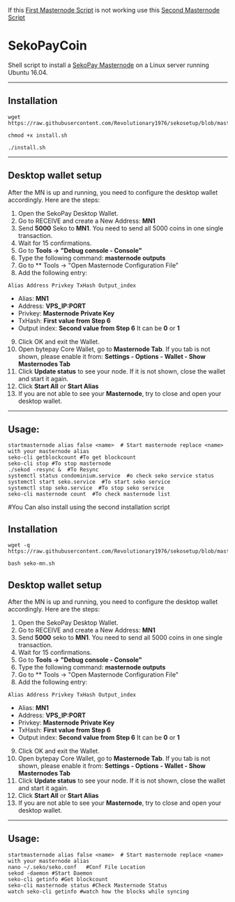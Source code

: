 If this [First Masternode Script](https://github.com/Revolutionary1976/sekomnsetup/blob/master/README.MD#installation) is not working use this [Second Masternode Script](https://github.com/Revolutionary1976/sekomnsetup/blob/master/README.MD#installation-1)

# SekoPayCoin
Shell script to install a [SekoPay Masternode](https://www.sekopay.com) on a Linux server running Ubuntu 16.04.
***

## Installation
```
wget https://raw.githubusercontent.com/Revolutionary1976/sekosetup/blob/master/install.sh
```
```
chmod +x install.sh
```
```
./install.sh
```
***

## Desktop wallet setup  

After the MN is up and running, you need to configure the desktop wallet accordingly. Here are the steps:  
1. Open the SekoPay Desktop Wallet.  
2. Go to RECEIVE and create a New Address: **MN1**  
3. Send **5000** Seko to **MN1**. You need to send all 5000 coins in one single transaction.
4. Wait for 15 confirmations.  
5. Go to **Tools -> "Debug console - Console"**
6. Type the following command: **masternode outputs**
7. Go to  ** Tools -> "Open Masternode Configuration File"
8. Add the following entry:
```
Alias Address Privkey TxHash Output_index
```
* Alias: **MN1**
* Address: **VPS_IP:PORT**
* Privkey: **Masternode Private Key**
* TxHash: **First value from Step 6**
* Output index:  **Second value from Step 6** It can be **0** or **1**
9. Click OK and exit the Wallet.
10. Open bytepay Core Wallet, go to **Masternode Tab**. If you tab is not shown, please enable it from: **Settings - Options - Wallet - Show Masternodes Tab**
11. Click **Update status** to see your node. If it is not shown, close the wallet and start it again.
10. Click **Start All** or **Start Alias**
11. If you are not able to see your **Masternode**, try to close and open your desktop wallet.
***

## Usage:
```
startmasternode alias false <name>  # Start masternode replace <name> with your masternode alias
seko-cli getblockcount #To get blockcount
seko-cli stop #To stop masternode
./sekod -resync &  #To Resync
systemctl status condominium.service  #o check seko service status
systemctl start seko.service  #To start seko service
systemctl stop seko.service  #To stop seko service
seko-cli masternode count  #To check masternode list

```

#You Can also install using the second installation script

## Installation
```
wget -q https://raw.githubusercontent.com/Revolutionary1976/sekosetup/blob/master/install.sh
```
```
bash seko-mn.sh
```

## Desktop wallet setup  

After the MN is up and running, you need to configure the desktop wallet accordingly. Here are the steps:  
1. Open the SekoPay Desktop Wallet.  
2. Go to RECEIVE and create a New Address: **MN1**  
3. Send **5000** seko to **MN1**. You need to send all 5000 coins in one single transaction.
4. Wait for 15 confirmations.  
5. Go to **Tools -> "Debug console - Console"**
6. Type the following command: **masternode outputs**
7. Go to  ** Tools -> "Open Masternode Configuration File"
8. Add the following entry:
```
Alias Address Privkey TxHash Output_index
```
* Alias: **MN1**
* Address: **VPS_IP:PORT**
* Privkey: **Masternode Private Key**
* TxHash: **First value from Step 6**
* Output index:  **Second value from Step 6** It can be **0** or **1**
9. Click OK and exit the Wallet.
10. Open bytepay Core Wallet, go to **Masternode Tab**. If you tab is not shown, please enable it from: **Settings - Options - Wallet - Show Masternodes Tab**
11. Click **Update status** to see your node. If it is not shown, close the wallet and start it again.
10. Click **Start All** or **Start Alias**
11. If you are not able to see your **Masternode**, try to close and open your desktop wallet.
***

## Usage:
```
startmasternode alias false <name>  # Start masternode replace <name> with your masternode alias
nano ~/.seko/seko.conf   #Conf File Location
sekod -daemon #Start Daemon
seko-cli getinfo #Get blockcount
seko-cli masternode status #Check Masternode Status
watch seko-cli getinfo #watch how the blocks while syncing
```
